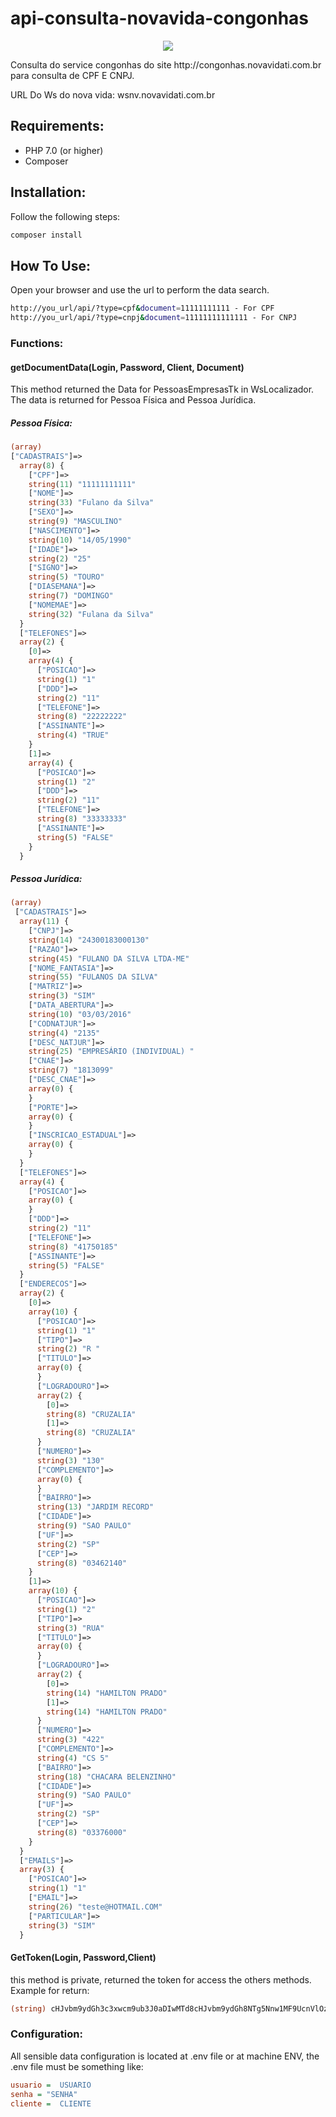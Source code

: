 # api-consulta-novavida-congonhas
<p align="center"><img src="http://congonhas.novavidati.com.br/images/logo.png"></p>
Consulta do service congonhas do site http://congonhas.novavidati.com.br para consulta de CPF E CNPJ.

URL Do Ws do nova vida:
wsnv.novavidati.com.br

## Requirements:
- PHP 7.0 (or higher)
- Composer

## Installation:

Follow the following steps:

```bash
composer install
```

## How To Use:

Open your browser and use the url to perform the data search.

```bash
http://you_url/api/?type=cpf&document=11111111111 - For CPF
http://you_url/api/?type=cnpj&document=11111111111111 - For CNPJ
```

### Functions:

#### getDocumentData(Login, Password, Client, Document)
This method returned the Data for PessoasEmpresasTk in WsLocalizador.
The data is returned for Pessoa Física and Pessoa Jurídica.

##### Pessoa Física:
``` php
(array) 
["CADASTRAIS"]=>
  array(8) {
    ["CPF"]=>
    string(11) "11111111111"
    ["NOME"]=>
    string(33) "Fulano da Silva"
    ["SEXO"]=>
    string(9) "MASCULINO"
    ["NASCIMENTO"]=>
    string(10) "14/05/1990"
    ["IDADE"]=>
    string(2) "25"
    ["SIGNO"]=>
    string(5) "TOURO"
    ["DIASEMANA"]=>
    string(7) "DOMINGO"
    ["NOMEMAE"]=>
    string(32) "Fulana da Silva"
  }
  ["TELEFONES"]=>
  array(2) {
    [0]=>
    array(4) {
      ["POSICAO"]=>
      string(1) "1"
      ["DDD"]=>
      string(2) "11"
      ["TELEFONE"]=>
      string(8) "22222222"
      ["ASSINANTE"]=>
      string(4) "TRUE"
    }
    [1]=>
    array(4) {
      ["POSICAO"]=>
      string(1) "2"
      ["DDD"]=>
      string(2) "11"
      ["TELEFONE"]=>
      string(8) "33333333"
      ["ASSINANTE"]=>
      string(5) "FALSE"
    }
  }
```

##### Pessoa Jurídica:
``` php
(array) 
 ["CADASTRAIS"]=>
  array(11) {
    ["CNPJ"]=>
    string(14) "24300183000130"
    ["RAZAO"]=>
    string(45) "FULANO DA SILVA LTDA-ME"
    ["NOME_FANTASIA"]=>
    string(55) "FULANOS DA SILVA"
    ["MATRIZ"]=>
    string(3) "SIM"
    ["DATA_ABERTURA"]=>
    string(10) "03/03/2016"
    ["CODNATJUR"]=>
    string(4) "2135"
    ["DESC_NATJUR"]=>
    string(25) "EMPRESÁRIO (INDIVIDUAL) "
    ["CNAE"]=>
    string(7) "1813099"
    ["DESC_CNAE"]=>
    array(0) {
    }
    ["PORTE"]=>
    array(0) {
    }
    ["INSCRICAO_ESTADUAL"]=>
    array(0) {
    }
  }
  ["TELEFONES"]=>
  array(4) {
    ["POSICAO"]=>
    array(0) {
    }
    ["DDD"]=>
    string(2) "11"
    ["TELEFONE"]=>
    string(8) "41750185"
    ["ASSINANTE"]=>
    string(5) "FALSE"
  }
  ["ENDERECOS"]=>
  array(2) {
    [0]=>
    array(10) {
      ["POSICAO"]=>
      string(1) "1"
      ["TIPO"]=>
      string(2) "R "
      ["TITULO"]=>
      array(0) {
      }
      ["LOGRADOURO"]=>
      array(2) {
        [0]=>
        string(8) "CRUZALIA"
        [1]=>
        string(8) "CRUZALIA"
      }
      ["NUMERO"]=>
      string(3) "130"
      ["COMPLEMENTO"]=>
      array(0) {
      }
      ["BAIRRO"]=>
      string(13) "JARDIM RECORD"
      ["CIDADE"]=>
      string(9) "SAO PAULO"
      ["UF"]=>
      string(2) "SP"
      ["CEP"]=>
      string(8) "03462140"
    }
    [1]=>
    array(10) {
      ["POSICAO"]=>
      string(1) "2"
      ["TIPO"]=>
      string(3) "RUA"
      ["TITULO"]=>
      array(0) {
      }
      ["LOGRADOURO"]=>
      array(2) {
        [0]=>
        string(14) "HAMILTON PRADO"
        [1]=>
        string(14) "HAMILTON PRADO"
      }
      ["NUMERO"]=>
      string(3) "422"
      ["COMPLEMENTO"]=>
      string(4) "CS 5"
      ["BAIRRO"]=>
      string(18) "CHACARA BELENZINHO"
      ["CIDADE"]=>
      string(9) "SAO PAULO"
      ["UF"]=>
      string(2) "SP"
      ["CEP"]=>
      string(8) "03376000"
    }
  }
  ["EMAILS"]=>
  array(3) {
    ["POSICAO"]=>
    string(1) "1"
    ["EMAIL"]=>
    string(26) "teste@HOTMAIL.COM"
    ["PARTICULAR"]=>
    string(3) "SIM"
  }
```


#### GetToken(Login, Password,Client)

this method is private, returned the token for access the others methods.
Example for return:
``` php
(string) cHJvbm9ydGh3c3xwcm9ub3J0aDIwMTd8cHJvbm9ydGh8NTg5Nnw1MF9UcnVlOzUxX1RydWU7NTJfVHJ1ZTs1M19UcnVlOzU0X1RydWU7NTVfVHJ1ZTs1Nl9UcnVlOzU3X1RydWU7NThfVHJ1ZTs1OV9UcnVlOzYwX1RydWU7NzBfVHJ1ZTs3MV9UcnVlOzcyX1RydWU7NzlfVHJ1ZTs4NF9UcnVlOzk0X1RydWU7OTZfVHJ1ZTs5N19UcnVlOzk5X1RydWU7NjFfVHJ1ZTs2Ml9UcnVlOzYzX1RydWU7NjRfVHJ1ZTs2NV9UcnVlOzY2X1RydWU7NjdfVHJ1ZTs2OF9UcnVlOzY5X1RydWU7NzNfVHJ1ZTs3NF9UcnVlOzc1X1RydWU7NzZfVHJ1ZTs4MF9UcnVlOzk4X1RydWU7fDU3MjM2MzR8OTh8MjAxMTIwMTcxNzA4MjB8MjAxLjYuMjI3LjI0MQ
```


### Configuration:

All sensible data configuration is located at .env file or at machine ENV, the .env file must be something like:

```ini
usuario =  USUARIO
senha = "SENHA"
cliente =  CLIENTE
```

